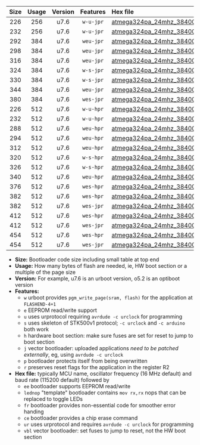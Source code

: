 |Size|Usage|Version|Features|Hex file|
|:-:|:-:|:-:|:-:|:--|
|226|256|u7.6|`w-u-jpr`|[atmega324pa_24mhz_38400bps_ur_vbl.hex](https://raw.githubusercontent.com/stefanrueger/urboot/main/bootloaders/atmega324pa/fcpu_24mhz/38400_bps/atmega324pa_24mhz_38400bps_ur_vbl.hex)|
|232|256|u7.6|`w-u-jpr`|[atmega324pa_24mhz_38400bps_lednop_ur_vbl.hex](https://raw.githubusercontent.com/stefanrueger/urboot/main/bootloaders/atmega324pa/fcpu_24mhz/38400_bps/atmega324pa_24mhz_38400bps_lednop_ur_vbl.hex)|
|292|384|u7.6|`weu-jpr`|[atmega324pa_24mhz_38400bps_ee_ur_vbl.hex](https://raw.githubusercontent.com/stefanrueger/urboot/main/bootloaders/atmega324pa/fcpu_24mhz/38400_bps/atmega324pa_24mhz_38400bps_ee_ur_vbl.hex)|
|298|384|u7.6|`weu-jpr`|[atmega324pa_24mhz_38400bps_ee_lednop_ur_vbl.hex](https://raw.githubusercontent.com/stefanrueger/urboot/main/bootloaders/atmega324pa/fcpu_24mhz/38400_bps/atmega324pa_24mhz_38400bps_ee_lednop_ur_vbl.hex)|
|316|384|u7.6|`weu-jpr`|[atmega324pa_24mhz_38400bps_ee_lednop_fr_ur_vbl.hex](https://raw.githubusercontent.com/stefanrueger/urboot/main/bootloaders/atmega324pa/fcpu_24mhz/38400_bps/atmega324pa_24mhz_38400bps_ee_lednop_fr_ur_vbl.hex)|
|324|384|u7.6|`w-s-jpr`|[atmega324pa_24mhz_38400bps_vbl.hex](https://raw.githubusercontent.com/stefanrueger/urboot/main/bootloaders/atmega324pa/fcpu_24mhz/38400_bps/atmega324pa_24mhz_38400bps_vbl.hex)|
|330|384|u7.6|`w-s-jpr`|[atmega324pa_24mhz_38400bps_lednop_vbl.hex](https://raw.githubusercontent.com/stefanrueger/urboot/main/bootloaders/atmega324pa/fcpu_24mhz/38400_bps/atmega324pa_24mhz_38400bps_lednop_vbl.hex)|
|344|384|u7.6|`weu-jpr`|[atmega324pa_24mhz_38400bps_ee_lednop_fr_ce_ur_vbl.hex](https://raw.githubusercontent.com/stefanrueger/urboot/main/bootloaders/atmega324pa/fcpu_24mhz/38400_bps/atmega324pa_24mhz_38400bps_ee_lednop_fr_ce_ur_vbl.hex)|
|380|384|u7.6|`wes-jpr`|[atmega324pa_24mhz_38400bps_ee_vbl.hex](https://raw.githubusercontent.com/stefanrueger/urboot/main/bootloaders/atmega324pa/fcpu_24mhz/38400_bps/atmega324pa_24mhz_38400bps_ee_vbl.hex)|
|226|512|u7.6|`w-u-hpr`|[atmega324pa_24mhz_38400bps_ur.hex](https://raw.githubusercontent.com/stefanrueger/urboot/main/bootloaders/atmega324pa/fcpu_24mhz/38400_bps/atmega324pa_24mhz_38400bps_ur.hex)|
|232|512|u7.6|`w-u-hpr`|[atmega324pa_24mhz_38400bps_lednop_ur.hex](https://raw.githubusercontent.com/stefanrueger/urboot/main/bootloaders/atmega324pa/fcpu_24mhz/38400_bps/atmega324pa_24mhz_38400bps_lednop_ur.hex)|
|288|512|u7.6|`weu-hpr`|[atmega324pa_24mhz_38400bps_ee_ur.hex](https://raw.githubusercontent.com/stefanrueger/urboot/main/bootloaders/atmega324pa/fcpu_24mhz/38400_bps/atmega324pa_24mhz_38400bps_ee_ur.hex)|
|294|512|u7.6|`weu-hpr`|[atmega324pa_24mhz_38400bps_ee_lednop_ur.hex](https://raw.githubusercontent.com/stefanrueger/urboot/main/bootloaders/atmega324pa/fcpu_24mhz/38400_bps/atmega324pa_24mhz_38400bps_ee_lednop_ur.hex)|
|312|512|u7.6|`weu-hpr`|[atmega324pa_24mhz_38400bps_ee_lednop_fr_ur.hex](https://raw.githubusercontent.com/stefanrueger/urboot/main/bootloaders/atmega324pa/fcpu_24mhz/38400_bps/atmega324pa_24mhz_38400bps_ee_lednop_fr_ur.hex)|
|320|512|u7.6|`w-s-hpr`|[atmega324pa_24mhz_38400bps.hex](https://raw.githubusercontent.com/stefanrueger/urboot/main/bootloaders/atmega324pa/fcpu_24mhz/38400_bps/atmega324pa_24mhz_38400bps.hex)|
|326|512|u7.6|`w-s-hpr`|[atmega324pa_24mhz_38400bps_lednop.hex](https://raw.githubusercontent.com/stefanrueger/urboot/main/bootloaders/atmega324pa/fcpu_24mhz/38400_bps/atmega324pa_24mhz_38400bps_lednop.hex)|
|340|512|u7.6|`weu-hpr`|[atmega324pa_24mhz_38400bps_ee_lednop_fr_ce_ur.hex](https://raw.githubusercontent.com/stefanrueger/urboot/main/bootloaders/atmega324pa/fcpu_24mhz/38400_bps/atmega324pa_24mhz_38400bps_ee_lednop_fr_ce_ur.hex)|
|376|512|u7.6|`wes-hpr`|[atmega324pa_24mhz_38400bps_ee.hex](https://raw.githubusercontent.com/stefanrueger/urboot/main/bootloaders/atmega324pa/fcpu_24mhz/38400_bps/atmega324pa_24mhz_38400bps_ee.hex)|
|382|512|u7.6|`wes-hpr`|[atmega324pa_24mhz_38400bps_ee_lednop.hex](https://raw.githubusercontent.com/stefanrueger/urboot/main/bootloaders/atmega324pa/fcpu_24mhz/38400_bps/atmega324pa_24mhz_38400bps_ee_lednop.hex)|
|382|512|u7.6|`wes-jpr`|[atmega324pa_24mhz_38400bps_ee_lednop_vbl.hex](https://raw.githubusercontent.com/stefanrueger/urboot/main/bootloaders/atmega324pa/fcpu_24mhz/38400_bps/atmega324pa_24mhz_38400bps_ee_lednop_vbl.hex)|
|412|512|u7.6|`wes-hpr`|[atmega324pa_24mhz_38400bps_ee_lednop_fr.hex](https://raw.githubusercontent.com/stefanrueger/urboot/main/bootloaders/atmega324pa/fcpu_24mhz/38400_bps/atmega324pa_24mhz_38400bps_ee_lednop_fr.hex)|
|412|512|u7.6|`wes-jpr`|[atmega324pa_24mhz_38400bps_ee_lednop_fr_vbl.hex](https://raw.githubusercontent.com/stefanrueger/urboot/main/bootloaders/atmega324pa/fcpu_24mhz/38400_bps/atmega324pa_24mhz_38400bps_ee_lednop_fr_vbl.hex)|
|454|512|u7.6|`wes-hpr`|[atmega324pa_24mhz_38400bps_ee_lednop_fr_ce.hex](https://raw.githubusercontent.com/stefanrueger/urboot/main/bootloaders/atmega324pa/fcpu_24mhz/38400_bps/atmega324pa_24mhz_38400bps_ee_lednop_fr_ce.hex)|
|454|512|u7.6|`wes-jpr`|[atmega324pa_24mhz_38400bps_ee_lednop_fr_ce_vbl.hex](https://raw.githubusercontent.com/stefanrueger/urboot/main/bootloaders/atmega324pa/fcpu_24mhz/38400_bps/atmega324pa_24mhz_38400bps_ee_lednop_fr_ce_vbl.hex)|

- **Size:** Bootloader code size including small table at top end
- **Usage:** How many bytes of flash are needed, ie, HW boot section or a multiple of the page size
- **Version:** For example, u7.6 is an urboot version, o5.2 is an optiboot version
- **Features:**
  + `w` urboot provides `pgm_write_page(sram, flash)` for the application at `FLASHEND-4+1`
  + `e` EEPROM read/write support
  + `u` uses urprotocol requiring `avrdude -c urclock` for programming
  + `s` uses skeleton of STK500v1 protocol; `-c urclock` and `-c arduino` both work
  + `h` hardware boot section: make sure fuses are set for reset to jump to boot section
  + `j` vector bootloader: uploaded applications *need to be patched externally*, eg, using `avrdude -c urclock`
  + `p` bootloader protects itself from being overwritten
  + `r` preserves reset flags for the application in the register R2
- **Hex file:** typically MCU name, oscillator frequency (16 MHz default) and baud rate (115200 default) followed by
  + `ee` bootloader supports EEPROM read/write
  + `lednop` "template" bootloader contains `mov rx,rx` nops that can be replaced to toggle LEDs
  + `fr` bootloader provides non-essential code for smoother error handing
  + `ce` bootloader provides a chip erase command
  + `ur` uses urprotocol and requires `avrdude -c urclock` for programming
  + `vbl` vector bootloader: set fuses to jump to reset, not the HW boot section
